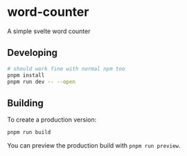 # word-counter

A simple svelte word counter

## Developing

```bash
# should work fine with normal npm too
pnpm install
pnpm run dev -- --open
```

## Building

To create a production version:

```bash
pnpm run build
```

You can preview the production build with `pnpm run preview`.
